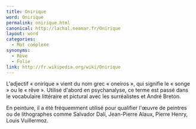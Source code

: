 ```yaml
---
title: Onirique
word: Onirique
permalink: onirique.html
canonical: http://lachal.neamar.fr/Onirique
layout: word
categories:
  - Mot complexe
synonyms:
  - Rêve
  - Folie
link: http://fr.wikipedia.org/wiki/Onirique
---
```


L'adjectif « onirique » vient du nom grec « oneiros », qui signifie le « songe » ou le « rêve ». Utilisé d'abord en psychanalyse, ce terme est passé dans le vocabulaire littéraire et pictural avec les surréalistes et André Breton.

En peinture, il a été fréquemment utilisé pour qualifier l'œuvre de peintres ou de lithographes comme Salvador Dalí, Jean-Pierre Alaux, Pierre Henry, Louis Vuillermoz.

